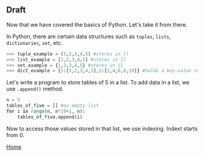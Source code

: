 ## Draft

Now that we have covered the basics of Python. Let's take it from there.

In Python, there are certain data structures such as `tuples`, `lists`, `dictionaries`, `set`, etc.

```python
>>> tuple_example = (1,2,3,4,5) #stores in ()
>>> list_example = [1,2,3,4,5] #stores in []
>>> set_example = {1,2,3,4,5} #stores in {}
>>> dict_example = {1:[1,2,3,4,5],2:[2,4,6,8,10]} #holds a key:value relation
```
Let's write a program to store tables of 5 in a list.
To add data in a list, we use `.append()` method.

```python
n = 5
tables_of_five = [] #an empty list
for i in range(n, n*10+1, n):
    tables_of_five.append(i)
```

Now to access those values stored in that list, we use indexing. Indext starts from 0.

[Home](..\readme.md)
